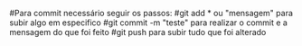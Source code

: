 #Para commit necessário seguir os passos:
#git add * ou "mensagem" para subir algo em especifico
#git commit -m "teste" para realizar o commit e a mensagem do que foi feito
#git push para subir tudo que foi alterado
